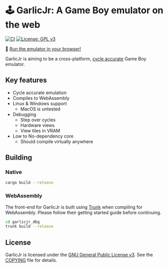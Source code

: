 # 🕹 GarlicJr: A Game Boy emulator on the web
[![CI](https://github.com/notskm/garlicjr/actions/workflows/ci.yml/badge.svg?branch=main)](https://github.com/notskm/garlicjr/actions/workflows/ci.yml)  [![License: GPL v3](https://img.shields.io/badge/License-GPLv3-blue.svg)](./COPYING)

🚀 [Run the emulator in your browser!](https://notskm.github.io/garlicjr)

GarlicJr is aiming to be a cross-platform, [cycle accurate](https://retrocomputing.stackexchange.com/a/1195) Game Boy emulator.

## Key features
- Cycle accurate emulation
- Compiles to WebAssembly
- Linux & Windows support
  - MacOS is untested
- Debugging
  - Step over cycles
  - Hardware views
  - View tiles in VRAM
- Low to No-dependency core
  - Should compile virtually anywhere

## Building

### Native
```sh
cargo build --release
```

### WebAssembly
The front-end for GarlicJr is built using [Trunk](https://trunkrs.dev/) when compiling for WebAssembly. Please follow their getting started guide before continuing.

```sh
cd garlicjr_dbg
trunk build --release
```

## License
GarlicJr is licensed under the [GNU General Public License v3](https://www.gnu.org/licenses/gpl-3.0.en.html). See the [COPYING](./COPYING) file for details.
